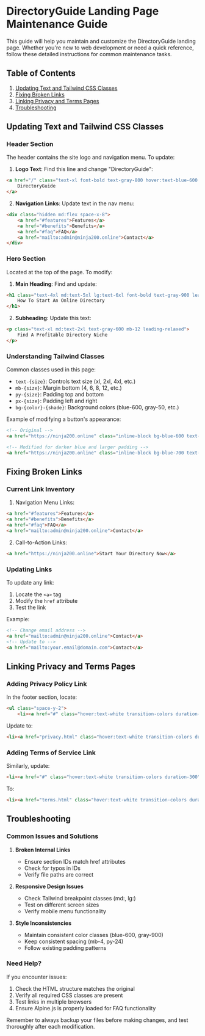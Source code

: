 # DirectoryGuide Landing Page Maintenance Guide

This guide will help you maintain and customize the DirectoryGuide landing page. Whether you're new to web development or need a quick reference, follow these detailed instructions for common maintenance tasks.

## Table of Contents
1. [Updating Text and Tailwind CSS Classes](#updating-text-and-tailwind-css-classes)
2. [Fixing Broken Links](#fixing-broken-links)
3. [Linking Privacy and Terms Pages](#linking-privacy-and-terms-pages)
4. [Troubleshooting](#troubleshooting)

## Updating Text and Tailwind CSS Classes

### Header Section
The header contains the site logo and navigation menu. To update:

1. **Logo Text**: Find this line and change "DirectoryGuide":
```html
<a href="/" class="text-xl font-bold text-gray-800 hover:text-blue-600 transition-colors duration-300">
    DirectoryGuide
</a>
```

2. **Navigation Links**: Update text in the nav menu:
```html
<div class="hidden md:flex space-x-8">
    <a href="#features">Features</a>
    <a href="#benefits">Benefits</a>
    <a href="#faq">FAQ</a>
    <a href="mailto:admin@ninja200.online">Contact</a>
</div>
```

### Hero Section
Located at the top of the page. To modify:

1. **Main Heading**: Find and update:
```html
<h1 class="text-4xl md:text-5xl lg:text-6xl font-bold text-gray-900 leading-tight mb-6">
    How To Start An Online Directory
</h1>
```

2. **Subheading**: Update this text:
```html
<p class="text-xl md:text-2xl text-gray-600 mb-12 leading-relaxed">
    Find A Profitable Directory Niche
</p>
```

### Understanding Tailwind Classes
Common classes used in this page:

- `text-{size}`: Controls text size (xl, 2xl, 4xl, etc.)
- `mb-{size}`: Margin bottom (4, 6, 8, 12, etc.)
- `py-{size}`: Padding top and bottom
- `px-{size}`: Padding left and right
- `bg-{color}-{shade}`: Background colors (blue-600, gray-50, etc.)

Example of modifying a button's appearance:
```html
<!-- Original -->
<a href="https://ninja200.online" class="inline-block bg-blue-600 text-white px-8 py-4 rounded-lg">

<!-- Modified for darker blue and larger padding -->
<a href="https://ninja200.online" class="inline-block bg-blue-700 text-white px-10 py-5 rounded-lg">
```

## Fixing Broken Links

### Current Link Inventory
1. Navigation Menu Links:
```html
<a href="#features">Features</a>
<a href="#benefits">Benefits</a>
<a href="#faq">FAQ</a>
<a href="mailto:admin@ninja200.online">Contact</a>
```

2. Call-to-Action Links:
```html
<a href="https://ninja200.online">Start Your Directory Now</a>
```

### Updating Links
To update any link:

1. Locate the `<a>` tag
2. Modify the `href` attribute
3. Test the link

Example:
```html
<!-- Change email address -->
<a href="mailto:admin@ninja200.online">Contact</a>
<!-- Update to -->
<a href="mailto:your.email@domain.com">Contact</a>
```

## Linking Privacy and Terms Pages

### Adding Privacy Policy Link
In the footer section, locate:
```html
<ul class="space-y-2">
    <li><a href="#" class="hover:text-white transition-colors duration-300">Privacy Policy</a></li>
```

Update to:
```html
<li><a href="privacy.html" class="hover:text-white transition-colors duration-300">Privacy Policy</a></li>
```

### Adding Terms of Service Link
Similarly, update:
```html
<li><a href="#" class="hover:text-white transition-colors duration-300">Terms of Service</a></li>
```

To:
```html
<li><a href="terms.html" class="hover:text-white transition-colors duration-300">Terms of Service</a></li>
```

## Troubleshooting

### Common Issues and Solutions

1. **Broken Internal Links**
   - Ensure section IDs match href attributes
   - Check for typos in IDs
   - Verify file paths are correct

2. **Responsive Design Issues**
   - Check Tailwind breakpoint classes (md:, lg:)
   - Test on different screen sizes
   - Verify mobile menu functionality

3. **Style Inconsistencies**
   - Maintain consistent color classes (blue-600, gray-900)
   - Keep consistent spacing (mb-4, py-24)
   - Follow existing padding patterns

### Need Help?
If you encounter issues:
1. Check the HTML structure matches the original
2. Verify all required CSS classes are present
3. Test links in multiple browsers
4. Ensure Alpine.js is properly loaded for FAQ functionality

Remember to always backup your files before making changes, and test thoroughly after each modification.